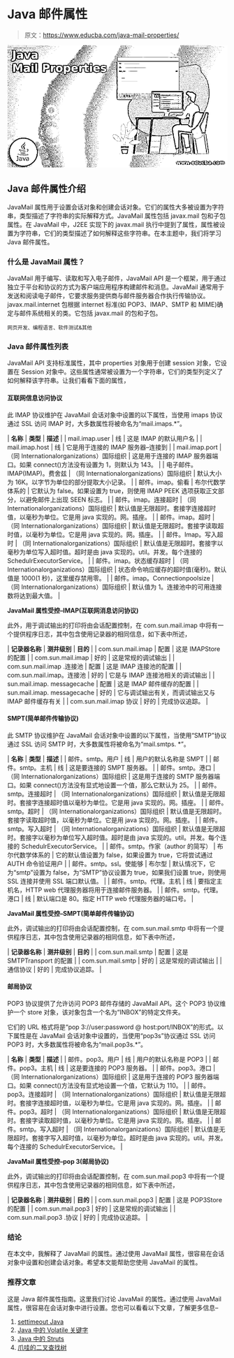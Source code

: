 # Java 邮件属性

> 原文：<https://www.educba.com/java-mail-properties/>

![Java Mail Properties](img/2ca8d5e46f788ac82f4c4b19af5956fb.png)



## Java 邮件属性介绍

JavaMail 属性用于设置会话对象和创建会话对象。它们的属性大多被设置为字符串，类型描述了字符串的实际解释方式。JavaMail 属性包括 javax.mail 包和子包属性。在 JavaMail 中，J2EE 实现下的 javax.mail 执行中提到了属性，属性被设置为字符串，它们的类型描述了如何解释这些字符串。在本主题中，我们将学习 Java 邮件属性。

### 什么是 JavaMail 属性？

JavaMail 用于编写、读取和写入电子邮件，JavaMail API 是一个框架，用于通过独立于平台和协议的方式为客户端应用程序构建邮件和消息。JavaMail 通常用于发送和阅读电子邮件，它要求服务提供商与邮件服务器合作执行传输协议。javax.mail.internet 包根据 internet 标准(如 POP3、IMAP、SMTP 和 MIME)确定与邮件系统相关的类。它包括 javax.mail 的包和子包。

<small>网页开发、编程语言、软件测试&其他</small>

### Java 邮件属性列表

JavaMail API 支持标准属性，其中 properties 对象用于创建 session 对象，它设置在 Session 对象中。这些属性通常被设置为一个字符串，它们的类型列定义了如何解释该字符串。让我们看看下面的属性，

#### 互联网信息访问协议

此 IMAP 协议维护在 JavaMail 会话对象中设置的以下属性，当使用 imaps 协议通过 SSL 访问 IMAP 时，大多数属性将被命名为“mail.imaps.*”。

| **名称** | **类型** | **描述** |
| mail.imap.user | 线 | 这是 IMAP 的默认用户名 |
| mail.imap.host | 线 | 它是用于连接的 IMAP 服务器–连接到 |
| mail.imap.port | （同 Internationalorganizations）国际组织 | 这是用于连接的 IMAP 服务器端口。如果 connect()方法没有设置为 1，则默认为 143。 |
| 电子邮件。IMAP(IMAP)。费舍兹 | （同 Internationalorganizations）国际组织 | 默认大小为 16K。以字节为单位的部分提取大小记录。 |
| 邮件。imap。偷看 | 布尔代数学体系的 | 它默认为 false。如果设置为 true，则使用 IMAP PEEK 选项获取正文部分，以避免邮件上出现 SEEN 标志。 |
| 邮件。imap。连接超时 | （同 Internationalorganizations）国际组织 | 默认值是无限超时。套接字连接超时值，以毫秒为单位。它是用 java 实现的。网。插座。 |
| 邮件。imap。超时 | （同 Internationalorganizations）国际组织 | 默认值是无限超时。套接字读取超时值，以毫秒为单位。它是用 java 实现的。网。插座。 |
| 邮件。Imap。写入超时 | （同 Internationalorganizations）国际组织 | 默认值是无限超时。套接字以毫秒为单位写入超时值。超时是由 java 实现的。util。并发。每个连接的 SchedulrExecutorService。 |
| 邮件。imap。状态缓存超时 | （同 Internationalorganizations）国际组织 | 状态命令响应缓存的超时值(毫秒)。默认值是 1000(1 秒)，这里缓存禁用零。 |
| 邮件。imap。Connectionpoolsize | （同 Internationalorganizations）国际组织 | 默认值为 1。连接池中的可用连接数将达到最大值。 |

**JavaMail 属性受控–IMAP(互联网消息访问协议)**

此外，用于调试输出的打印将由会话配置控制，在 com.sun.mail.imap 中将有一个提供程序日志，其中包含使用记录器的相同信息，如下表中所述，

| **记录器名称** | **测井级别** | **目的** |
| com.sun.mail.imap | 配置 | 这是 IMAPStore 的配置 |
| com.sun.mail.imap | 好的 | 这是常规的调试输出 |
| com.sun.mail.imap .连接池 | 配置 | 这是 IMAP 连接池的配置 |
| com.sun.mail.imap。连接池 | 好的 | 它是与 IMAP 连接池相关的调试输出 |
| sun.mail.imap. messagecache | 配置 | 这是 IMAP 邮件缓存的配置 |
| sun.mail.imap. messagecache | 好的 | 它与调试输出有关，而调试输出又与 IMAP 邮件缓存有关 |
| com.sun.mail.imap 协议 | 好的 | 完成协议追踪。 |

#### SMPT(简单邮件传输协议)

此 SMTP 协议维护在 JavaMail 会话对象中设置的以下属性，当使用“SMTP”协议通过 SSL 访问 SMTP 时，大多数属性将被命名为“mail.smtps. *”。

| **名称** | **类型** | **描述** |
| 邮件。smtp。用户 | 线 | 用户的默认名称是 SMPT |
| 邮件。smtp。主机 | 线 | 这是要连接的 SMPT 服务器。 |
| 邮件。smtp。港口 | （同 Internationalorganizations）国际组织 | 这是用于连接的 SMTP 服务器端口。如果 connect()方法没有显式地设置一个值，那么它默认为 25。 |
| 邮件。smtp。连接超时 | （同 Internationalorganizations）国际组织 | 默认值是无限超时。套接字连接超时值以毫秒为单位。它是用 java 实现的。网。插座。 |
| 邮件。smtp。超时 | （同 Internationalorganizations）国际组织 | 默认值是无限超时。套接字读取超时值，以毫秒为单位。它是用 java 实现的。网。插座。 |
| 邮件。smtp。写入超时 | （同 Internationalorganizations）国际组织 | 默认值是无限超时。套接字以毫秒为单位写入超时值。超时是由 java 实现的。util。并发。每个连接的 SchedulrExecutorService。 |
| 邮件。smtp。作家（author 的简写） | 布尔代数学体系的 | 它的默认值设置为 false，如果设置为 true，它将尝试通过 AUTH 命令验证用户 |
| 邮件。smtp。ssl。使能够 | 布尔型 | 默认情况下，它为“smtp”设置为 false，为“SMTP”协议设置为 true，如果我们设置 true，则使用 SSL 连接并使用 SSL 端口默认值。 |
| 邮件。smtp。代理。主机 | 线 | 要指定主机名，HTTP web 代理服务器将用于连接邮件服务器。 |
| 邮件。smtp。代理。港口 | 线 | 默认端口是 80。指定 HTTP web 代理服务器的端口号。 |

**JavaMail 属性受控–SMPT(简单邮件传输协议)**

此外，调试输出的打印将由会话配置控制，在 com.sun.mail.smtp 中将有一个提供程序日志，其中包含使用记录器的相同信息，如下表中所述，

| **记录器名称** | **测井级别** | **目的** |
| com.sun.mail.smtp | 配置 | 这是 SMTPTransport 的配置 |
| com.sun.mail.smtp | 好的 | 这是常规的调试输出 |
| 通信协议 | 好的 | 完成协议追踪。 |

#### 邮局协议

POP3 协议提供了允许访问 POP3 邮件存储的 JavaMail API。这个 POP3 协议维护一个 store 对象，该对象包含一个名为“INBOX”的特定文件夹。

它们的 URL 格式将是“pop 3://user:password @ host:port/INBOX”的形式。以下属性是在 JavaMail 会话对象中设置的，当使用“pop3s”协议通过 SSL 访问 POP3 时，大多数属性将被命名为“mail.pop3s.*”。

| **名称** | **类型** | **描述** |
| 邮件。pop3。用户 | 线 | 用户的默认名称是 POP3 |
| 邮件。pop3。主机 | 线 | 这是要连接的 POP3 服务器。 |
| 邮件。pop3。港口 | （同 Internationalorganizations）国际组织 | 这是用于连接的 POP3 服务器端口。如果 connect()方法没有显式地设置一个值，它默认为 110。 |
| 邮件。pop3。连接超时 | （同 Internationalorganizations）国际组织 | 默认值是无限超时。套接字连接超时值，以毫秒为单位。它是用 java 实现的。网。插座。 |
| 邮件。pop3。超时 | （同 Internationalorganizations）国际组织 | 默认值是无限超时。套接字读取超时值，以毫秒为单位。它是用 java 实现的。网。插座。 |
| 邮件。smtp。写入超时 | （同 Internationalorganizations）国际组织 | 默认值是无限超时。套接字写入超时值，以毫秒为单位。超时是由 java 实现的。util。并发。每个连接的 SchedulrExecutorService。 |

**JavaMail 属性受控–pop 3(邮局协议)**

此外，调试输出的打印将由会话配置控制，在 com.sun.mail.pop3 中将有一个提供程序日志，其中包含使用记录器的相同信息，如下表中所述，

| **记录器名称** | **测井级别** | **目的** |
| com.sun.mail.pop3 | 配置 | 这是 POP3Store 的配置 |
| com.sun.mail.pop3 | 好的 | 这是常规的调试输出 |
| com.sun.mail.pop3 .协议 | 好的 | 完成协议追踪。 |

### 结论

在本文中，我解释了 JavaMail 的属性。通过使用 JavaMail 属性，很容易在会话对象中设置和创建会话对象。希望本文能帮助您使用 JavaMail 的属性。

### 推荐文章

这是 Java 邮件属性指南。这里我们讨论 JavaMail 的属性。通过使用 JavaMail 属性，很容易在会话对象中进行设置。您也可以看看以下文章，了解更多信息–

1.  [settimeout Java](https://www.educba.com/settimeout-java/)
2.  [Java 中的 Volatile 关键字](https://www.educba.com/volatile-keyword-in-java/)
3.  [Java 中的 Struts](https://www.educba.com/struts-in-java/)
4.  [爪哇的二叉查找树](https://www.educba.com/binary-search-tree-in-java/)





